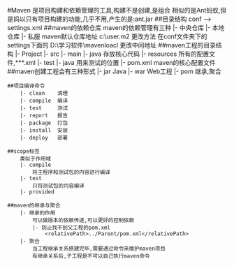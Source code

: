 #Maven
	是项目构建和依赖管理的工具,构建不是创建,是组合
	相似的是Ant蚂蚁,但是妈以只有项目构建的功能,几乎不用,产生的是:ant.jar
	##目录结构
	conf --> settings.xml 
	##maven的依赖仓库
		maven的依赖管理有三种
		|- 中央仓库
		|- 本地仓库
		|- 私服
		maven默认仓库地址
			c:\user\.m2
		更改方法
			在conf文件夹下的settings下面的
			<localRepository>D:\学习软件\mavenloacl</localRepository>
			更改中间地址
	##maven工程的目录结构
			|- Project
				|- src
					|- main
						|- java
							存放核心代码
						|- resources
							所有的配置文件,***.xml
					|- test
						|- java
							用来测试的位置
			|- pom.xml
				maven的核心配置文件
	##maven创建工程会有三种形式
		|- jar Java
		|- war Web工程
		|- pom 继承,聚合	
							
	##项目编译命令
		|- clean	清理
		|- compile	编译 
		|- test		测试
		|- report	报告
		|- package 	打包
		|- install	安装
		|- deploy	部署
							
	##scope标签
		类似于作用域
		|- compile
			将主程序和测试包的内容进行编译
		|- test
			只将测试包的内容编译
		|- provided
			
	##maven的继承与聚合
		|- 继承的作用
			可以做版本的依赖传递,可以更好的控制依赖
			|- 防止找不到父工程的pom.xml
				<relativePath>../Parent/pom.xml</relativePath>
		|- 聚合
			当工程继承关系搭建完毕,需要通过命令来维护maven项目
			有继承关系后,子工程是不可以自己执行maven命令				
							
							
							
							
							
							
							
							
							
							
							
							
							